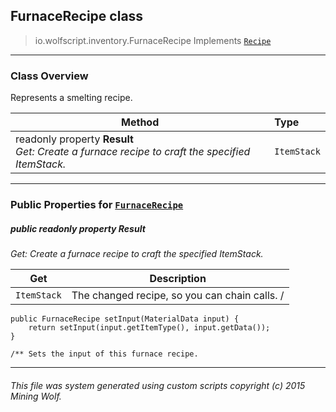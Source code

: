 ## FurnaceRecipe __class__

>io.wolfscript.inventory.FurnaceRecipe
>Implements [`Recipe`](Recipe.md)

---

### Class Overview

Represents a smelting recipe.

Method | Type   
--- | :--- 
 readonly property __Result__ <br> _Get: Create a furnace recipe to craft the specified ItemStack._ | `ItemStack`



---


### Public Properties for [`FurnaceRecipe`](FurnaceRecipe.md)

##### <a id='result'></a>public  readonly property __Result__

_Get: Create a furnace recipe to craft the specified ItemStack._

Get | Description
--- | --- 
`ItemStack` | The changed recipe, so you can chain calls. /
    public FurnaceRecipe setInput(MaterialData input) {
        return setInput(input.getItemType(), input.getData());
    }

    /** Sets the input of this furnace recipe.



---


###### This file was system generated using custom scripts copyright (c) 2015 Mining Wolf.
	

